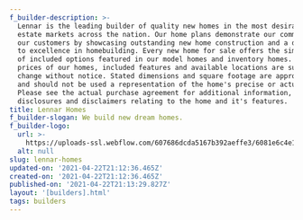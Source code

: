 ```yaml
---
f_builder-description: >-
  Lennar is the leading builder of quality new homes in the most desirable real
  estate markets across the nation. Our home plans demonstrate our commitment to
  our customers by showcasing outstanding new home construction and a dedication
  to excellence in homebuilding. Every new home for sale offers the simplicity
  of included options featured in our model homes and inventory homes. The
  prices of our homes, included features and available locations are subject to
  change without notice. Stated dimensions and square footage are approximate
  and should not be used a representation of the home's precise or actual size.
  Please see the actual purchase agreement for additional information,
  disclosures and disclaimers relating to the home and it's features.
title: Lennar Homes
f_builder-slogan: We build new dream homes.
f_builder-logo:
  url: >-
    https://uploads-ssl.webflow.com/607686dcda5167b392aeffe3/6081e6c4e1a0e08577d3085b_6077bf4035f7f1b27e9f5eb6_6034712b046b64975fa00-1d3d-49dd-a536-20d85d1d8036.png
  alt: null
slug: lennar-homes
updated-on: '2021-04-22T21:12:36.465Z'
created-on: '2021-04-22T21:12:36.465Z'
published-on: '2021-04-22T21:13:29.827Z'
layout: '[builders].html'
tags: builders
---
```



